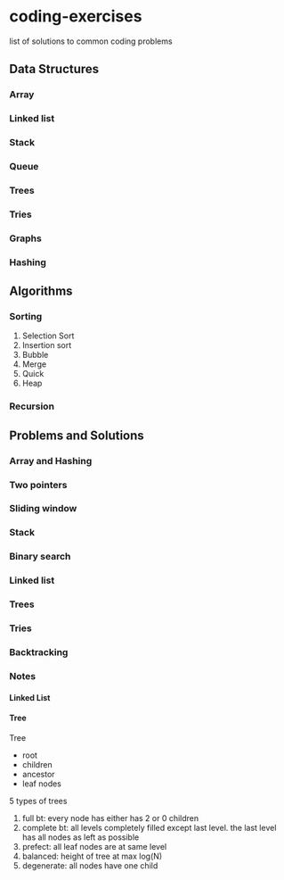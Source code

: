 # coding-exercises
list of solutions to common coding problems


## Data Structures
### Array 
### Linked list
### Stack
### Queue
### Trees
### Tries
### Graphs
### Hashing

## Algorithms

### Sorting
1. Selection Sort
2. Insertion sort
3. Bubble
4. Merge
5. Quick
6. Heap

### Recursion

## Problems and Solutions
### Array and Hashing
### Two pointers
### Sliding window
### Stack
### Binary search
### Linked list
### Trees
### Tries
### Backtracking
###

### Notes

#### Linked List

####  Tree

Tree
- root
- children
- ancestor
- leaf nodes

5 types of trees  
1. full bt: every node has either has 2 or 0 children
2. complete bt: all levels completely filled except last level. 
                the last level has all nodes as left as possible
3. prefect: all leaf nodes are at same level
4. balanced: height of tree at max log(N)
5. degenerate: all nodes have one child
